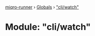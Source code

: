 [miqro-runner](../README.md) › [Globals](../globals.md) › ["cli/watch"](_cli_watch_.md)

# Module: "cli/watch"


